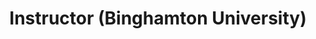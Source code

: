 ---
title: "Instructor (Binghamton University)"
collection: teaching
category: instructor
permalink: /teaching/instructor/
venue: Binghamton University (SUNY)
taughtcourses:
  - course: "Econ 360: Intermediate Microeconomic Theory"
    semesters:
      - Summer 2025
      - Summer 2024
  - course: "Econ 331: Environmental Economics"
    semesters:
      - Fall 2025

---